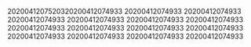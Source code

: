 2020041207520320200412074933
20200412074933
20200412074933
20200412074933
20200412074933
20200412074933
20200412074933
20200412074933
20200412074933
20200412074933
20200412074933
20200412074933
20200412074933
20200412074933
20200412074933
